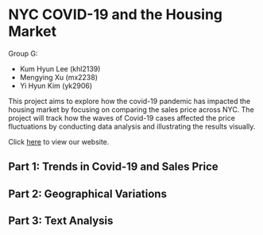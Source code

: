 # NYC COVID-19 and the Housing Market

Group G:
* Kum Hyun Lee (khl2139)
* Mengying Xu (mx2238)
* Yi Hyun Kim (yk2906)

This project aims to explore how the covid-19 pandemic has impacted the housing market by focusing on comparing the sales price across NYC. The project will track how the waves of Covid-19 cases affected the price fluctuations by conducting data analysis and illustrating the results visually.

Click [here](https://2hyunie.github.io/qmss-dv-group-g/index.html) to view our website.

## Part 1: Trends in Covid-19 and Sales Price

## Part 2: Geographical Variations

## Part 3: Text Analysis


